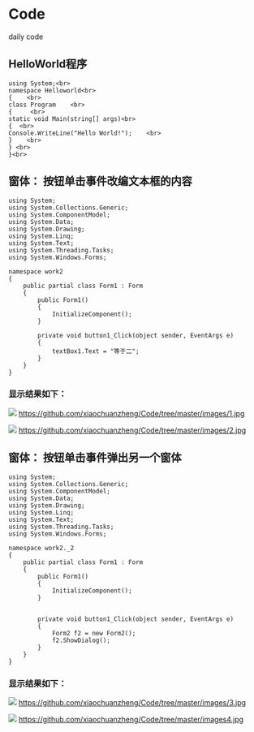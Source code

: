 # Code
daily code

## HelloWorld程序
```
using System;<br>
namespace Helloworld<br>
{    <br>
class Program    <br>
{     <br>
static void Main(string[] args)<br>
{  <br>
Console.WriteLine("Hello World!");    <br>  
}    <br>
} <br>
}<br>
```
## 窗体： 按钮单击事件改编文本框的内容
```
using System;
using System.Collections.Generic;
using System.ComponentModel;
using System.Data;
using System.Drawing;
using System.Linq;
using System.Text;
using System.Threading.Tasks;
using System.Windows.Forms;

namespace work2
{
    public partial class Form1 : Form
    {
        public Form1()
        {
            InitializeComponent();
        }

        private void button1_Click(object sender, EventArgs e)
        {
            textBox1.Text = "等于二";
        }
    }
}
```
### 显示结果如下：

![](./imgs/1.jpg)
https://github.com/xiaochuanzheng/Code/tree/master/images/1.jpg

![](./imgs/2.jpg)
https://github.com/xiaochuanzheng/Code/tree/master/images/2.jpg

## 窗体： 按钮单击事件弹出另一个窗体
```
using System;
using System.Collections.Generic;
using System.ComponentModel;
using System.Data;
using System.Drawing;
using System.Linq;
using System.Text;
using System.Threading.Tasks;
using System.Windows.Forms;

namespace work2._2
{
    public partial class Form1 : Form
    {
        public Form1()
        {
            InitializeComponent();
        }
       

        private void button1_Click(object sender, EventArgs e)
        {
            Form2 f2 = new Form2();
            f2.ShowDialog();
        }
    }
}
```
### 显示结果如下：

![](./imgs/3.jpg)
https://github.com/xiaochuanzheng/Code/tree/master/images/3.jpg

![](./imgs/4.jpg)
https://github.com/xiaochuanzheng/Code/tree/master/images4.jpg

